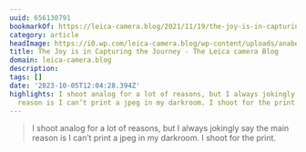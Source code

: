 ```yaml
---
uuid: 656130791
bookmarkOf: https://leica-camera.blog/2021/11/19/the-joy-is-in-capturing-the-journey/
category: article
headImage: https://i0.wp.com/leica-camera.blog/wp-content/uploads/anabele-58.jpg?w=296&h=472&ssl=1
title: The Joy is in Capturing the Journey - The Leica camera Blog
domain: leica-camera.blog
description: 
tags: []
date: '2023-10-05T12:04:28.394Z'
highlights: I shoot analog for a lot of reasons, but I always jokingly say the main
  reason is I can’t print a jpeg in my darkroom. I shoot for the print.
---
```




> I shoot analog for a lot of reasons, but I always jokingly say the main reason is I can’t print a jpeg in my darkroom. I shoot for the print.
